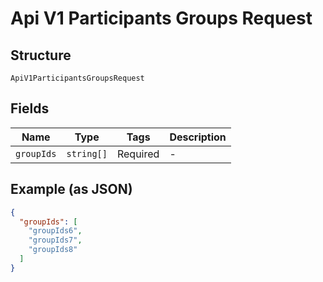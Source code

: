
# Api V1 Participants Groups Request

## Structure

`ApiV1ParticipantsGroupsRequest`

## Fields

| Name | Type | Tags | Description |
|  --- | --- | --- | --- |
| `groupIds` | `string[]` | Required | - |

## Example (as JSON)

```json
{
  "groupIds": [
    "groupIds6",
    "groupIds7",
    "groupIds8"
  ]
}
```

